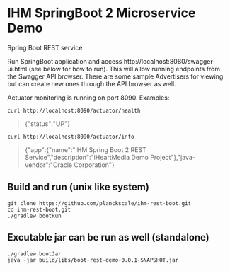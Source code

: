 # IHM SpringBoot 2 Microservice Demo
Spring Boot REST service

Run SpringBoot application and access http://localhost:8080/swagger-ui.html (see below for how to run). This will allow running endpoints from the Swagger API browser. There are some sample Advertisers for viewing but can create new ones through the API browser as well. 

Actuator monitoring is running on port 8090. 
Examples:
```
curl http://localhost:8090/actuator/health
```
> {"status":"UP"}
```
curl http://localhost:8090/actuator/info
```
> {"app":{"name":"IHM Spring Boot 2 REST Service","description":"iHeartMedia Demo Project"},"java-vendor":"Oracle Corporation"}


## Build and run (unix like system)

```
git clone https://github.com/planckscale/ihm-rest-boot.git
cd ihm-rest-boot.git
./gradlew bootRun
```

## Excutable jar can be run as well (standalone)
```
./gradlew bootJar
java -jar build/libs/boot-rest-demo-0.0.1-SNAPSHOT.jar
```
